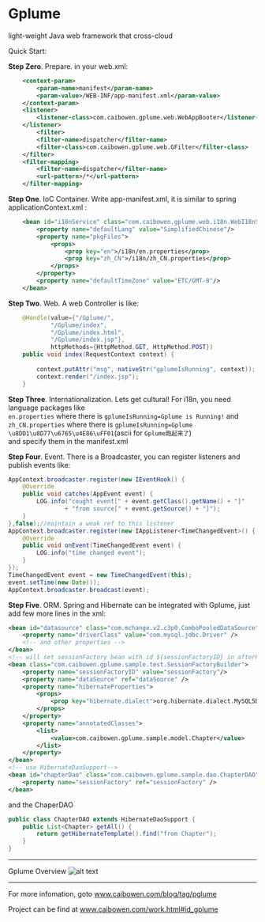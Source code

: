 Gplume
======

light-weight Java web framework that cross-cloud

Quick Start:

**Step Zero**. Prepare. 
in your web.xml:

```XML
	<context-param>
        <param-name>manifest</param-name>
        <param-value>/WEB-INF/app-manifest.xml</param-value>
    </context-param>
	<listener>
		<listener-class>com.caibowen.gplume.web.WebAppBooter</listener-class>
	</listener>
		<filter>
		<filter-name>dispatcher</filter-name>
		<filter-class>com.caibowen.gplume.web.GFilter</filter-class>
	</filter>
	<filter-mapping>
		<filter-name>dispatcher</filter-name>
		<url-pattern>/*</url-pattern>
	</filter-mapping>
```
**Step One**. IoC Container. 
Write app-manifest.xml, it is similar to spring applicationContext.xml :

```XML
	<bean id="i18nService" class="com.caibowen.gplume.web.i18n.WebI18nService">
	    <property name="defaultLang" value="SimplifiedChinese"/>
	    <property name="pkgFiles">
	        <props>
	            <prop key="en">/i18n/en.properties</prop>
	            <prop key="zh_CN">/i18n/zh_CN.properties</prop>
	        </props>
	    </property>
	    <property name="defaultTimeZone" value="ETC/GMT-8"/>
	</bean>
```
**Step Two**. Web. 
A web Controller is like:

```Java
	@Handle(value={"/Gplume/",
			"/Gplume/index",
			"/Gplume/index.html",
			"/Gplume/index.jsp"},
			httpMethods={HttpMethod.GET, HttpMethod.POST})
	public void index(RequestContext context) {
		
		context.putAttr("msg", nativeStr("gplumeIsRunning", context));
		context.render("/index.jsp");
	}
```
**Step Three**. Internationalization. 
Lets get cultural! For i18n, you need language packages like  
`en.properties` where there is `gplumeIsRunning=Gplume is Running!` 
and  
`zh_CN.properties` where there is `gplumeIsRunning=Gplume \u8DD1\u8D77\u6765\u4E86\uFF01`(ascii for `Gplume跑起来了`)  
and specify them in the manifest.xml

**Step Four**. Event. 
There is a Broadcaster, you can register listeners and publish events like:

```Java
AppContext.broadcaster.register(new IEventHook() {
	@Override
	public void catches(AppEvent event) {
		LOG.info("cought event[" + event.getClass().getName() + "]"
				+ "from source[" + event.getSource() + "]");
	}
},false);//maintain a weak ref to this listener
AppContext.broadcaster.register(new IAppListener<TimeChangedEvent>() {
	@Override
	public void onEvent(TimeChangedEvent event) {
		LOG.info("time changed event");
	}
});
TimeChangedEvent event = new TimeChangedEvent(this);
event.setTime(new Date());
AppContext.broadcaster.broadcast(event);
```

**Step Five**. ORM. 
Spring and Hibernate can be integrated with Gplume, just add few more lines in the xml:

``` XML
<bean id="datasource" class="com.mchange.v2.c3p0.ComboPooledDataSource">
	<property name="driverClass" value="com.mysql.jdbc.Driver" />
	<!-- and other properties -->
</bean>
<!-- will set sessionFactory bean with id ${sessionFactoryID} in afterPropertiesSet() -->
<bean class="com.caibowen.gplume.sample.test.SessionFactoryBuilder">
	<property name="sessionFactoryID" value="sessionFactory"/>
	<property name="dataSource" ref="dataSource" />
	<property name="hibernateProperties">
		<props>
			<prop key="hibernate.dialect">org.hibernate.dialect.MySQL5Dialect</prop>
		</props>
	</property>
	<property name="annotatedClasses">
		<list>
			<value>com.caibowen.gplume.sample.model.Chapter</value>
		</list>
	</property>
</bean>
<!-- use HibernateDaoSupport-->
<bean id="chapterDao" class="com.caibowen.gplume.sample.dao.ChapterDAO">
	<property name="sessionFactory" ref="sessionFactory" />
</bean>
```
 and the ChaperDAO 
```Java
public class ChapterDAO extends HibernateDaoSupport {
	public List<Chapter> getAll() {
		return getHibernateTemplate().find("from Chapter");
	}
}
```
**************
Gplume Overview
![alt text](https://dl.dropboxusercontent.com/s/iklpmr1jdyktdn2/gplume_struture.jpg)

***************
For more infomation, goto www.caibowen.com/blog/tag/pglume

Project can be find at www.caibowen.com/work.html#id_gplume
